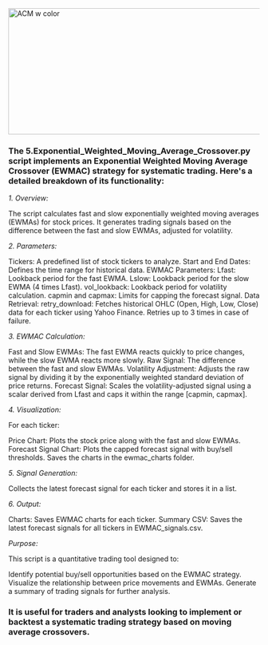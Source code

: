 <img width="780" height="253" alt="ACM w color" src="https://github.com/user-attachments/assets/b068a0ab-bbe7-426d-81d8-a1c70c9c2a74" />

### The 5.Exponential_Weighted_Moving_Average_Crossover.py script implements an Exponential Weighted Moving Average Crossover (EWMAC) strategy for systematic trading. Here's a detailed breakdown of its functionality:

*1. Overview:*

The script calculates fast and slow exponentially weighted moving averages (EWMAs) for stock prices.
It generates trading signals based on the difference between the fast and slow EWMAs, adjusted for volatility.

*2. Parameters:*

Tickers: A predefined list of stock tickers to analyze.
Start and End Dates: Defines the time range for historical data.
EWMAC Parameters:
Lfast: Lookback period for the fast EWMA.
Lslow: Lookback period for the slow EWMA (4 times Lfast).
vol_lookback: Lookback period for volatility calculation.
capmin and capmax: Limits for capping the forecast signal.
Data Retrieval:
retry_download: Fetches historical OHLC (Open, High, Low, Close) data for each ticker using Yahoo Finance. Retries up to 3 times in case of failure.

*3. EWMAC Calculation:*

Fast and Slow EWMAs: The fast EWMA reacts quickly to price changes, while the slow EWMA reacts more slowly.
Raw Signal: The difference between the fast and slow EWMAs.
Volatility Adjustment: Adjusts the raw signal by dividing it by the exponentially weighted standard deviation of price returns.
Forecast Signal: Scales the volatility-adjusted signal using a scalar derived from Lfast and caps it within the range [capmin, capmax].

*4. Visualization:*

For each ticker:

Price Chart: Plots the stock price along with the fast and slow EWMAs.
Forecast Signal Chart: Plots the capped forecast signal with buy/sell thresholds.
Saves the charts in the ewmac_charts folder.

*5. Signal Generation:*

Collects the latest forecast signal for each ticker and stores it in a list.

*6. Output:*

Charts: Saves EWMAC charts for each ticker.
Summary CSV: Saves the latest forecast signals for all tickers in EWMAC_signals.csv.

*Purpose:*

This script is a quantitative trading tool designed to:

Identify potential buy/sell opportunities based on the EWMAC strategy.
Visualize the relationship between price movements and EWMAs.
Generate a summary of trading signals for further analysis.

### It is useful for traders and analysts looking to implement or backtest a systematic trading strategy based on moving average crossovers.
